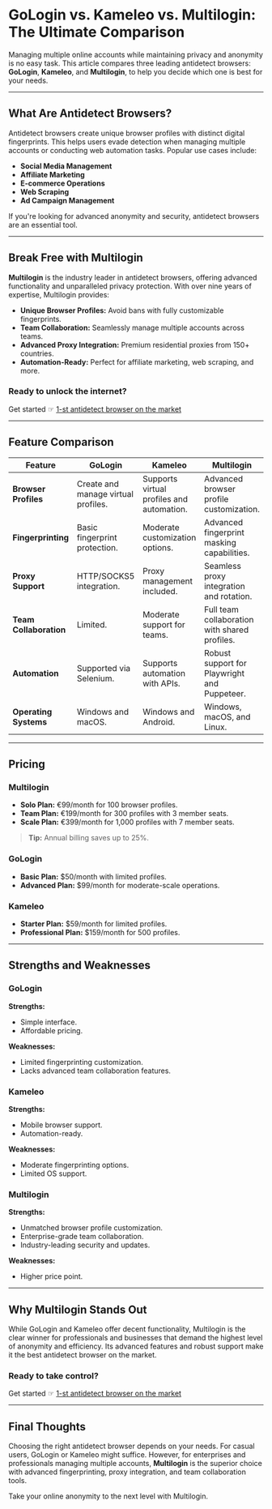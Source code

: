 # GoLogin vs. Kameleo vs. Multilogin: The Ultimate Comparison

Managing multiple online accounts while maintaining privacy and anonymity is no easy task. This article compares three leading antidetect browsers: **GoLogin**, **Kameleo**, and **Multilogin**, to help you decide which one is best for your needs.

---

## What Are Antidetect Browsers?

Antidetect browsers create unique browser profiles with distinct digital fingerprints. This helps users evade detection when managing multiple accounts or conducting web automation tasks. Popular use cases include:

- **Social Media Management**
- **Affiliate Marketing**
- **E-commerce Operations**
- **Web Scraping**
- **Ad Campaign Management**

If you're looking for advanced anonymity and security, antidetect browsers are an essential tool.

---

## Break Free with Multilogin

**Multilogin** is the industry leader in antidetect browsers, offering advanced functionality and unparalleled privacy protection. With over nine years of expertise, Multilogin provides:

- **Unique Browser Profiles:** Avoid bans with fully customizable fingerprints.
- **Team Collaboration:** Seamlessly manage multiple accounts across teams.
- **Advanced Proxy Integration:** Premium residential proxies from 150+ countries.
- **Automation-Ready:** Perfect for affiliate marketing, web scraping, and more.

### Ready to unlock the internet?  
Get started ☞ [1-st antidetect browser on the market](https://bit.ly/multIlogin)

---

## Feature Comparison

| Feature                  | GoLogin                                   | Kameleo                                   | Multilogin                                |
|--------------------------|-------------------------------------------|-------------------------------------------|-------------------------------------------|
| **Browser Profiles**     | Create and manage virtual profiles.       | Supports virtual profiles and automation. | Advanced browser profile customization.   |
| **Fingerprinting**       | Basic fingerprint protection.             | Moderate customization options.           | Advanced fingerprint masking capabilities.|
| **Proxy Support**        | HTTP/SOCKS5 integration.                  | Proxy management included.                | Seamless proxy integration and rotation.  |
| **Team Collaboration**   | Limited.                                  | Moderate support for teams.               | Full team collaboration with shared profiles. |
| **Automation**           | Supported via Selenium.                   | Supports automation with APIs.            | Robust support for Playwright and Puppeteer. |
| **Operating Systems**    | Windows and macOS.                        | Windows and Android.                      | Windows, macOS, and Linux.                |

---

## Pricing

### Multilogin
- **Solo Plan:** €99/month for 100 browser profiles.
- **Team Plan:** €199/month for 300 profiles with 3 member seats.
- **Scale Plan:** €399/month for 1,000 profiles with 7 member seats.

> **Tip:** Annual billing saves up to 25%.

### GoLogin
- **Basic Plan:** $50/month with limited profiles.
- **Advanced Plan:** $99/month for moderate-scale operations.

### Kameleo
- **Starter Plan:** $59/month for limited profiles.
- **Professional Plan:** $159/month for 500 profiles.

---

## Strengths and Weaknesses

### GoLogin
**Strengths:**
- Simple interface.
- Affordable pricing.
  
**Weaknesses:**
- Limited fingerprinting customization.
- Lacks advanced team collaboration features.

### Kameleo
**Strengths:**
- Mobile browser support.
- Automation-ready.

**Weaknesses:**
- Moderate fingerprinting options.
- Limited OS support.

### Multilogin
**Strengths:**
- Unmatched browser profile customization.
- Enterprise-grade team collaboration.
- Industry-leading security and updates.

**Weaknesses:**
- Higher price point.

---

## Why Multilogin Stands Out

While GoLogin and Kameleo offer decent functionality, Multilogin is the clear winner for professionals and businesses that demand the highest level of anonymity and efficiency. Its advanced features and robust support make it the best antidetect browser on the market.

### Ready to take control?  
Get started ☞ [1-st antidetect browser on the market](https://bit.ly/multIlogin)

---

## Final Thoughts

Choosing the right antidetect browser depends on your needs. For casual users, GoLogin or Kameleo might suffice. However, for enterprises and professionals managing multiple accounts, **Multilogin** is the superior choice with advanced fingerprinting, proxy integration, and team collaboration tools.

Take your online anonymity to the next level with Multilogin.
